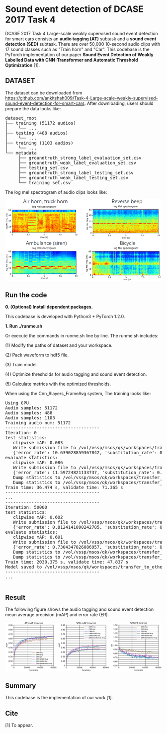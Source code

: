 # Sound event detection of DCASE 2017 Task 4

DCASE 2017 Task 4 Large-scale weakly supervised sound event detection for smart cars consists an **audio tagging (AT)** subtask and a **sound event detection (SED)** subtask. There are over 50,000 10-second audio clips with 17 sound classes such as "Train horn" and "Car". This codebase is the PyTorch implementation of our paper **Sound Event Detection of Weakly Labelled Data with CNN-Transformer and Automatic Threshold Optimization** [1].


## DATASET
The dataset can be downloaded from https://github.com/ankitshah009/Task-4-Large-scale-weakly-supervised-sound-event-detection-for-smart-cars. After downloading, users should prepare the data looks like:

<pre>
dataset_root
├── training (51172 audios)
│    └── ...
├── testing (488 audios)
│    └── ...
├── training (1103 audios)
│    └── ...
└── metadata
     ├── groundtruth_strong_label_evaluation_set.csv
     ├── groundtruth_weak_label_evaluation_set.csv
     ├── testing_set.csv
     ├── groundtruth_strong_label_testing_set.csv
     ├── groundtruth_weak_label_testing_set.csv
     └── training_set.csv
</pre>


The log mel spectrogram of audio clips looks like:

![alt text](appendixes/logmel.png)

## Run the code
**0. (Optional) Install dependent packages.**

This codebase is developed with Python3 + PyTorch 1.2.0.

**1. Run ./runme.sh**

Or execute the commands in runme.sh line by line. The runme.sh includes: 

(1) Modify the paths of dataset and your workspace.

(2) Pack waveform to hdf5 file.

(3) Train model.

(4) Optimize thresholds for audio tagging and sound event detection.

(5) Calculate metrics with the optimized thresholds. 

When using the Cnn_9layers_FrameAvg system, The training looks like:

<pre>
Using GPU.
Audio samples: 51172
Audio samples: 488
Audio samples: 1103
Training audio num: 51172
------------------------------------
Iteration: 0
test statistics:
   clipwise mAP: 0.083
   Write submission file to /vol/vssp/msos/qk/workspaces/transfer_to_other_datasets/transfer_to_dcase2017_task4/_tmp_submission/pytorch_main/holdout_fold=1/Cnn_9layers_FrameAvg/pretrain=False/loss_type=clip_bce/augmentation=mixup/batch_size=32/few_shots=-1/random_seed=1000/freeze_base=False/_submission.csv
   {'error_rate': 10.639028859367842, 'substitution_rate': 0.3678424186898763, 'deletion_rate': 0.0, 'insertion_rate': 10.271186440677965}
evaluate statistics:
   clipwise mAP: 0.086
   Write submission file to /vol/vssp/msos/qk/workspaces/transfer_to_other_datasets/transfer_to_dcase2017_task4/_tmp_submission/pytorch_main/holdout_fold=1/Cnn_9layers_FrameAvg/pretrain=False/loss_type=clip_bce/augmentation=mixup/batch_size=32/few_shots=-1/random_seed=1000/freeze_base=False/_submission.csv
   {'error_rate': 11.59724821133737, 'substitution_rate': 0.3594936708860759, 'deletion_rate': 0.0, 'insertion_rate': 11.237754540451293}
   Dump statistics to /vol/vssp/msos/qk/workspaces/transfer_to_other_datasets/transfer_to_dcase2017_task4/statistics/pytorch_main/holdout_fold=1/Cnn_9layers_FrameAvg/pretrain=False/loss_type=clip_bce/augmentation=mixup/batch_size=32/few_shots=-1/random_seed=1000/freeze_base=False/statistics.pickle
   Dump statistics to /vol/vssp/msos/qk/workspaces/transfer_to_other_datasets/transfer_to_dcase2017_task4/statistics/pytorch_main/holdout_fold=1/Cnn_9layers_FrameAvg/pretrain=False/loss_type=clip_bce/augmentation=mixup/batch_size=32/few_shots=-1/random_seed=1000/freeze_base=False/statistics_2019-12-06_16-09-58.pickle
Train time: 36.474 s, validate time: 71.365 s
------------------------------------
...
------------------------------------
Iteration: 50000
test statistics:
   clipwise mAP: 0.602
   Write submission file to /vol/vssp/msos/qk/workspaces/transfer_to_other_datasets/transfer_to_dcase2017_task4/_tmp_submission/pytorch_main/holdout_fold=1/Cnn_9layers_FrameAvg/pretrain=False/loss_type=clip_bce/augmentation=mixup/batch_size=32/few_shots=-1/random_seed=1000/freeze_base=False/_submission.csv
   {'error_rate': 0.8124141090242785, 'substitution_rate': 0.17017865322950068, 'deletion_rate': 0.5135135135135135, 'insertion_rate': 0.12872194228126432}
evaluate statistics:
   clipwise mAP: 0.601
   Write submission file to /vol/vssp/msos/qk/workspaces/transfer_to_other_datasets/transfer_to_dcase2017_task4/_tmp_submission/pytorch_main/holdout_fold=1/Cnn_9layers_FrameAvg/pretrain=False/loss_type=clip_bce/augmentation=mixup/batch_size=32/few_shots=-1/random_seed=1000/freeze_base=False/_submission.csv
   {'error_rate': 0.7304347826086957, 'substitution_rate': 0.11095211887727023, 'deletion_rate': 0.47385800770500824, 'insertion_rate': 0.14562465602641717}
   Dump statistics to /vol/vssp/msos/qk/workspaces/transfer_to_other_datasets/transfer_to_dcase2017_task4/statistics/pytorch_main/holdout_fold=1/Cnn_9layers_FrameAvg/pretrain=False/loss_type=clip_bce/augmentation=mixup/batch_size=32/few_shots=-1/random_seed=1000/freeze_base=False/statistics.pickle
   Dump statistics to /vol/vssp/msos/qk/workspaces/transfer_to_other_datasets/transfer_to_dcase2017_task4/statistics/pytorch_main/holdout_fold=1/Cnn_9layers_FrameAvg/pretrain=False/loss_type=clip_bce/augmentation=mixup/batch_size=32/few_shots=-1/random_seed=1000/freeze_base=False/statistics_2019-12-06_16-09-58.pickle
Train time: 2030.375 s, validate time: 47.837 s
Model saved to /vol/vssp/msos/qk/workspaces/transfer_to_other_datasets/transfer_to_dcase2017_task4/checkpoints/pytorch_main/holdout_fold=1/Cnn_9layers_FrameAvg/pretrain=False/loss_type=clip_bce/augmentation=mixup/batch_size=32/few_shots=-1/random_seed=1000/freeze_base=False/50000_iterations.pth
------------------------------------
...

</pre>

## Result
The following figure shows the audio tagging and sound event detection mean average precision (mAP) and error rate (ER).

![alt text](appendixes/metrics.png)


## Summary
This codebase is the implementation of our work [1].

## Cite
[1] To appear.
